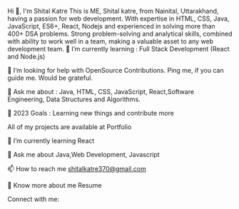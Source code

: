 Hi 👋, I'm Shital Katre
This is ME, Shital katre, from Nainital, Uttarakhand, having a passion for web development. With expertise in HTML, CSS, Java, JavaScript, ES6+, React, Nodejs and experienced in solving more than 400+ DSA problems. Strong problem-solving and analytical skills, combined with ability to work well in a team, making a valuable asset to any web development team.
🌱 I’m currently learning : Full Stack Development (React and Node.js)

🤝 I’m looking for help with OpenSource Contributions. Ping me, if you can guide me. Would be grateful.

💬 Ask me about : Java, HTML, CSS, JavaScript, React,Software Engineering, Data Structures and Algorithms.

🥅 2023 Goals : Learning new things and contribute more

All of my projects are available at Portfolio

🌱 I’m currently learning React

💬 Ask me about Java,Web Development, Javascript

📫 How to reach me shitalkatre370@gmail.com

📄 Know more about me Resume

Connect with me:
